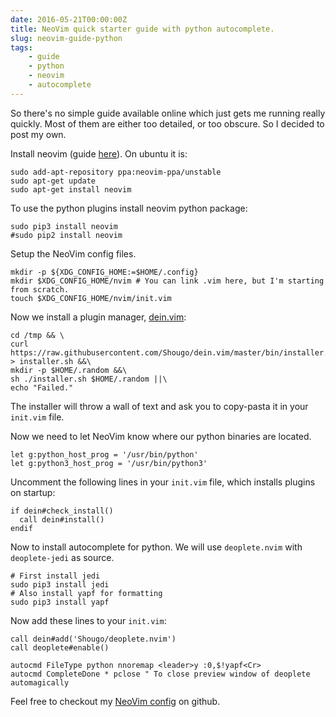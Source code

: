 ```yaml
---
date: 2016-05-21T00:00:00Z
title: NeoVim quick starter guide with python autocomplete.
slug: neovim-guide-python
tags:
    - guide
    - python
    - neovim
    - autocomplete
---
```


So there's no simple guide available online which just gets me running really quickly. Most of them are either too detailed, or too obscure. So I decided to post my own.

<!--more-->

Install neovim (guide [here](https://github.com/neovim/neovim/wiki/Installing-Neovim)). On ubuntu it is:

```shell
sudo add-apt-repository ppa:neovim-ppa/unstable
sudo apt-get update
sudo apt-get install neovim
```

To use the python plugins install neovim python package: 

```shell
sudo pip3 install neovim
#sudo pip2 install neovim
```

Setup the NeoVim config files.

```shell
mkdir -p ${XDG_CONFIG_HOME:=$HOME/.config}
mkdir $XDG_CONFIG_HOME/nvim # You can link .vim here, but I'm starting from scratch.
touch $XDG_CONFIG_HOME/nvim/init.vim
```

Now we install a plugin manager, [dein.vim](https://github.com/Shougo/dein.vim):

```shell
cd /tmp && \
curl https://raw.githubusercontent.com/Shougo/dein.vim/master/bin/installer.sh > installer.sh &&\
mkdir -p $HOME/.random &&\
sh ./installer.sh $HOME/.random ||\
echo "Failed."
```

The installer will throw a wall of text and ask you to copy-pasta it in your `init.vim` file.

Now we need to let NeoVim know where our python binaries are located.

```vim
let g:python_host_prog = '/usr/bin/python'
let g:python3_host_prog = '/usr/bin/python3'
```

Uncomment the following lines in your `init.vim` file, which installs plugins on startup:

```vim
if dein#check_install()
  call dein#install()
endif
```

Now to install autocomplete for python. We will use `deoplete.nvim` with `deoplete-jedi` as source. 

```shell
# First install jedi
sudo pip3 install jedi
# Also install yapf for formatting
sudo pip3 install yapf
```

Now add these lines to your `init.vim`:

```vim
call dein#add('Shougo/deoplete.nvim')
call deoplete#enable()

autocmd FileType python nnoremap <leader>y :0,$!yapf<Cr>
autocmd CompleteDone * pclose " To close preview window of deoplete automagically
```

Feel free to checkout my [NeoVim config](https://github.com/MiteshNinja/dotfiles/tree/master/nvim) on github. 
